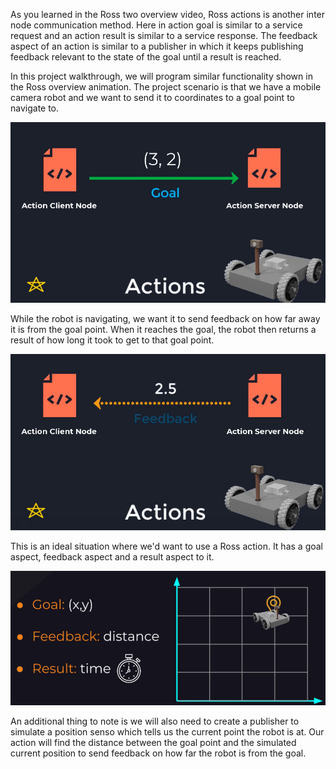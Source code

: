 As you learned in the Ross two overview video, Ross actions is another inter node communication method.
Here in action goal is similar to a service request and an action result is similar to a service response.
The feedback aspect of an action is similar to a publisher in which it keeps publishing feedback relevant
to the state of the goal until a result is reached.

In this project walkthrough, we will program similar functionality shown in the Ross overview animation.
The project scenario is that we have a mobile camera robot and we want to send it to coordinates to
a goal point to navigate to.
<p align="center"><img src="https://github.com/RIT-MESH/ROS2-Robotics-Developer-Course---Using-ROS2-In-Python/blob/main/images/project51.png?raw=true"alt="Sublime's custom image"/>
 </p>

While the robot is navigating, we want it to send feedback on how far away it is from the goal point.
When it reaches the goal, the robot then returns a result of how long it took to get to that goal point.
<p align="center"><img src="https://github.com/RIT-MESH/ROS2-Robotics-Developer-Course---Using-ROS2-In-Python/blob/main/images/project52.png?raw=true"alt="Sublime's custom image"/>
 </p>

This is an ideal situation where we'd want to use a Ross action.
It has a goal aspect, feedback aspect and a result aspect to it.
<p align="center"><img src="https://github.com/RIT-MESH/ROS2-Robotics-Developer-Course---Using-ROS2-In-Python/blob/main/images/project53.png?raw=true"alt="Sublime's custom image"/>
 </p>

An additional thing to note is we will also need to create a publisher to simulate a position senso
which tells us the current point the robot is at.
Our action will find the distance between the goal point and the simulated current position to send
feedback on how far the robot is from the goal.
